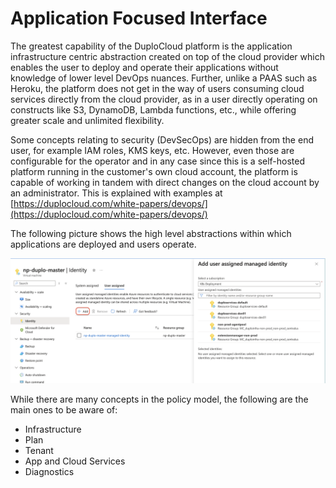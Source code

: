 # Application Focused Interface

The greatest capability of the DuploCloud platform is the application infrastructure centric abstraction created on top of the cloud provider which enables the user to deploy and operate their applications without knowledge of lower level DevOps nuances. Further, unlike a PAAS such as Heroku, the platform does not get in the way of users consuming cloud services directly from the cloud provider, as in a user directly operating on constructs like S3, DynamoDB, Lambda functions, etc., while offering greater scale and unlimited flexibility.

Some concepts relating to security (DevSecOps) are hidden from the end user, for example IAM roles, KMS keys, etc. However, even those are configurable for the operator and in any case since this is a self-hosted platform running in the customer's own cloud account, the platform is capable of working in tandem with direct changes on the cloud account by an administrator. This is explained with examples at [https://duplocloud.com/white-papers/devops/](https://duplocloud.com/white-papers/devops/)

The following picture shows the high level abstractions within which applications are deployed and users operate.

![DuploCloud Abstractions](<../../.gitbook/assets/image (1) (1) (1) (1).png>)

While there are many concepts in the policy model, the following are the main ones to be aware of:

* Infrastructure
* Plan
* Tenant
* App and Cloud Services
* Diagnostics
